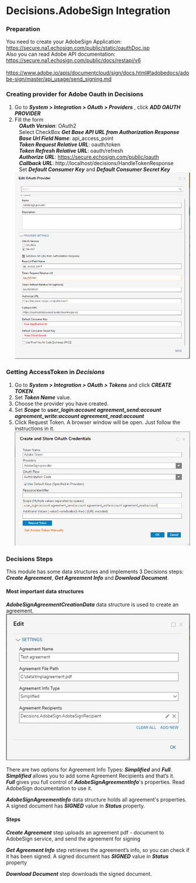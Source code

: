 # Decisions.AdobeSign Integration

### Preparation
You need to create your AdobeSign Application: 
 https://secure.na1.echosign.com/public/static/oauthDoc.jsp 
<br/>Also you can read Adobe API documentation:
https://secure.na1.echosign.com/public/docs/restapi/v6
<br/>&nbsp;&nbsp; https://www.adobe.io/apis/documentcloud/sign/docs.html#!adobedocs/adobe-sign/master/api_usage/send_signing.md

### Creating provider for Adobe Oauth in Decisions
1. Go to ***System > Integration > OAuth > Providers***   ,  click ***ADD OAUTH PROVIDER***
  2. Fill the form<br />
&nbsp;&nbsp;   ***OAuth Version***: OAuth2 <br />
&nbsp;&nbsp;   Select CheckBox ***Get Base API URL from Authorization Response*** <br />
&nbsp;&nbsp;   ***Base Url Field Name***: api_access_point <br />
&nbsp;&nbsp;   ***Token Request Relative URL***: oauth/token <br />
&nbsp;&nbsp;   ***Token Refresh Relative URL***: oauth/refresh <br />
&nbsp;&nbsp;   ***Authorize URL***: https://secure.echosign.com/public/oauth <br />
&nbsp;&nbsp;   ***Callback URL***: http://localhost/decisions/HandleTokenResponse <br />
&nbsp;&nbsp;   Set ***Default Consumer Key*** and ***Default Consumer Secret Key***<br />
 ![screenshot of sample](https://github.com/Decisions-Modules/Decisions.AdobeSign/blob/master/Creating_provider.png)
 
 ### Getting AccessToken in ***Decisions***
  1. Go to ***System > Integration > OAuth > Tokens*** and click ***CREATE TOKEN***.
  2. Set ***Token Name*** value.
  3. Choose the provider you have created.
  4. Set ***Scope*** to ***user_login:account agreement_send:account agreement_write:account agreement_read:account***
  5. Click Request Token. A browser window will be open. Just follow the instructions in it.
![screenshot of sample](https://github.com/Decisions-Modules/Decisions.AdobeSign/blob/master/Creating_token.png)

### Decisions Steps
This module has some data structures and implements 3 Decisions steps: ***Create Agreement***, ***Get Agreement Info*** and  ***Download Document***. 

#### Most important data structures
***AdobeSignAgreementCreationData*** data structure is used to create an agreement. <br />
 ![screenshot of sample](https://github.com/Decisions-Modules/Decisions.AdobeSign/blob/master/AdobeSignAgreementCreationData.png)
 
There are two options for Agreement Info Types: ***Simplified*** and ***Full***.<br />
***Simplified*** allows you to add some Agreement Recipients and that’s it.<br />
***Full*** gives you full control of ***AdobeSignAgreementInfo***'s properties. Read AdobeSign documentation to use it.<br />

***AdobeSignAgreementInfo*** data structure holds all agreement's properties. A signed document has ***SIGNED*** value in ***Status*** property.

#### Steps
***Create Agreement*** step uploads an agreement pdf - document to AdobeSign service, and send the agreement for signing<br />

***Get Agreement Info*** step retrieves the agreement’s info, so you can check if it has been signed. A signed document has ***SIGNED*** value in ***Status*** property<br />

***Download Document*** step downloads the signed document.<br />



